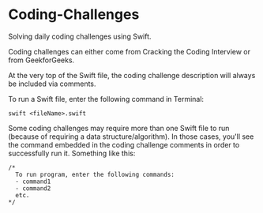 # Coding-Challenges

Solving daily coding challenges using Swift. 

Coding challenges can either come from Cracking the Coding Interview or from GeekforGeeks.

At the very top of the Swift file, the coding challenge description will always be included via comments.

To run a Swift file, enter the following command in Terminal:
```
swift <fileName>.swift
```

Some coding challenges may require more than one Swift file to run (because of requiring a data structure/algorithm). In those cases, you'll see the command embedded in the coding challenge comments in order to successfully run it. Something like this:
```
/*
  To run program, enter the following commands:
  - command1
  - command2
  etc.
*/
```
